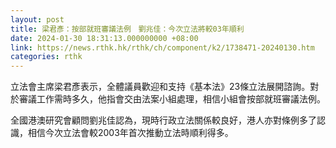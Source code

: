 ```yaml
---
layout: post
title: 梁君彥：按部就班審議法例　劉兆佳：今次立法將較03年順利
date: 2024-01-30 18:31:13.000000000 +08:00
link: https://news.rthk.hk/rthk/ch/component/k2/1738471-20240130.htm
categories: rthk
---
```


立法會主席梁君彥表示，全體議員歡迎和支持《基本法》23條立法展開諮詢。對於審議工作需時多久，他指會交由法案小組處理，相信小組會按部就班審議法例。

全國港澳研究會顧問劉兆佳認為，現時行政立法關係較良好，港人亦對條例多了認識，相信今次立法會較2003年首次推動立法時順利得多。
